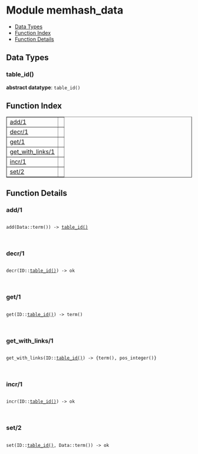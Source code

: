 

# Module memhash_data #
* [Data Types](#types)
* [Function Index](#index)
* [Function Details](#functions)

<a name="types"></a>

## Data Types ##




### <a name="type-table_id">table_id()</a> ###


__abstract datatype__: `table_id()`

<a name="index"></a>

## Function Index ##


<table width="100%" border="1" cellspacing="0" cellpadding="2" summary="function index"><tr><td valign="top"><a href="#add-1">add/1</a></td><td></td></tr><tr><td valign="top"><a href="#decr-1">decr/1</a></td><td></td></tr><tr><td valign="top"><a href="#get-1">get/1</a></td><td></td></tr><tr><td valign="top"><a href="#get_with_links-1">get_with_links/1</a></td><td></td></tr><tr><td valign="top"><a href="#incr-1">incr/1</a></td><td></td></tr><tr><td valign="top"><a href="#set-2">set/2</a></td><td></td></tr></table>


<a name="functions"></a>

## Function Details ##

<a name="add-1"></a>

### add/1 ###

<pre><code>
add(Data::term()) -&gt; <a href="#type-table_id">table_id()</a>
</code></pre>
<br />

<a name="decr-1"></a>

### decr/1 ###

<pre><code>
decr(ID::<a href="#type-table_id">table_id()</a>) -&gt; ok
</code></pre>
<br />

<a name="get-1"></a>

### get/1 ###

<pre><code>
get(ID::<a href="#type-table_id">table_id()</a>) -&gt; term()
</code></pre>
<br />

<a name="get_with_links-1"></a>

### get_with_links/1 ###

<pre><code>
get_with_links(ID::<a href="#type-table_id">table_id()</a>) -&gt; {term(), pos_integer()}
</code></pre>
<br />

<a name="incr-1"></a>

### incr/1 ###

<pre><code>
incr(ID::<a href="#type-table_id">table_id()</a>) -&gt; ok
</code></pre>
<br />

<a name="set-2"></a>

### set/2 ###

<pre><code>
set(ID::<a href="#type-table_id">table_id()</a>, Data::term()) -&gt; ok
</code></pre>
<br />

